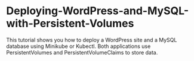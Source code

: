 # Deploying-WordPress-and-MySQL-with-Persistent-Volumes
This tutorial shows you how to deploy a WordPress site and a MySQL database using Minikube or Kubectl. Both applications use PersistentVolumes and PersistentVolumeClaims to store data.
